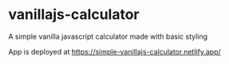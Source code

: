 # vanillajs-calculator

A simple vanilla javascript calculator made with basic styling

App is deployed at https://simple-vanillajs-calculator.netlify.app/


